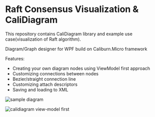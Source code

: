 Raft Consensus Visualization & CaliDiagram
===========

This repository contains CaliDiagram library and example use case(visualization of Raft algorithm).

Diagram/Graph designer for WPF build on Caliburn.Micro framework

Features:
* Creating your own diagram nodes using ViewModel first approach
* Customizing connections between nodes
* Bezier/straight connection line
* Customizing attach descriptors
* Saving and loading to XML

![sample diagram](https://cloud.githubusercontent.com/assets/3065454/5565103/b83c2e1e-8ee5-11e4-803a-992050d5fa0c.png)

![calidiagram view-model first](https://cloud.githubusercontent.com/assets/3065454/5696991/2711f360-99e4-11e4-808a-8a221aafcfd6.png)


